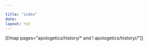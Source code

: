 ```yaml
---

title: "index"
date: 
layout: rut
---
```


[[!map pages="apologetics/history/* and ! apologetics/history/*/*"]]
